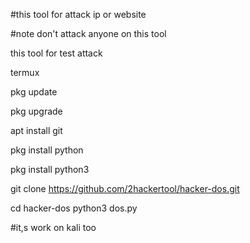 #this tool for attack ip or website

#note don't attack anyone on this tool

this tool for test attack

termux

pkg update

pkg upgrade

apt install git

pkg install python

pkg install python3

git clone https://github.com/2hackertool/hacker-dos.git

cd hacker-dos
python3 dos.py

#it,s work on kali too

